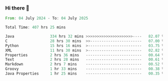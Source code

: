 ### Hi there 👋

<!--
**luoxuanzao/luoxuanzao** is a ✨ _special_ ✨ repository because its `README.md` (this file) appears on your GitHub profile.

Here are some ideas to get you started:

- 🔭 I’m currently working on ...
- 🌱 I’m currently learning ...
- 👯 I’m looking to collaborate on ...
- 🤔 I’m looking for help with ...
- 💬 Ask me about ...
- 📫 How to reach me: ...
- 😄 Pronouns: ...
- ⚡ Fun fact: ...
-->

<!--START_SECTION:waka-->

```rust
From: 04 July 2024 - To: 04 July 2025

Total Time: 407 hrs 25 mins

Java                334 hrs 32 mins >>>>>>>>>>>>>>>>>>>>>----   82.07 %
C                   28 hrs 30 mins  >>-----------------------   07.00 %
Python              15 hrs 16 mins  >------------------------   03.75 %
XML                 11 hrs 30 mins  >------------------------   02.82 %
Properties          2 hrs 36 mins   -------------------------   00.64 %
Text                2 hrs 28 mins   -------------------------   00.61 %
Markdown            2 hrs 7 mins    -------------------------   00.52 %
Groovy              1 hr 33 mins    -------------------------   00.38 %
Java Properties     1 hr 25 mins    -------------------------   00.35 %
```

<!--END_SECTION:waka-->